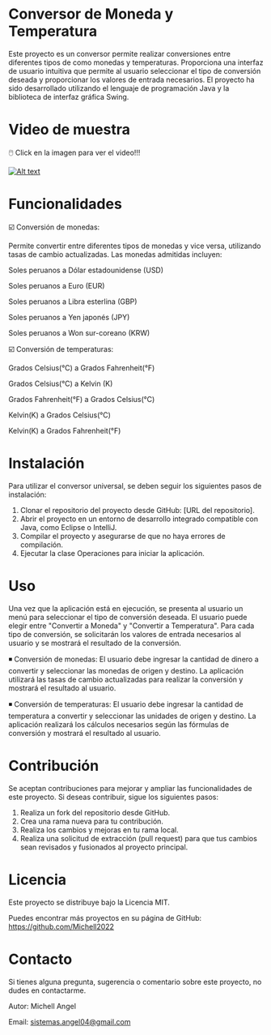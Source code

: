 # Conversor de Moneda y Temperatura

Este proyecto es un conversor permite realizar conversiones entre diferentes tipos de como monedas y temperaturas. Proporciona una interfaz de usuario intuitiva que permite al usuario seleccionar el tipo de conversión deseada y proporcionar los valores de entrada necesarios. El proyecto ha sido desarrollado utilizando el lenguaje de programación Java y la biblioteca de interfaz gráfica Swing.

# Video de muestra

🖱️ Click en la imagen para ver el video!!!

[![Alt text](https://img.youtube.com/vi/hCaVNZxKCuM/0.jpg)](https://www.youtube.com/watch?v=hCaVNZxKCuM)

# Funcionalidades

☑️ Conversión de monedas:

Permite convertir entre diferentes tipos de monedas y vice versa, utilizando tasas de cambio actualizadas. Las monedas admitidas incluyen: 

Soles peruanos  a  Dólar estadounidense (USD)

Soles peruanos  a  Euro (EUR)

Soles peruanos  a  Libra esterlina (GBP)

Soles peruanos  a  Yen japonés (JPY)

Soles peruanos  a  Won sur-coreano (KRW)

☑️ Conversión de temperaturas:

Grados Celsius(°C)  a  Grados Fahrenheit(°F)

Grados Celsius(°C)  a  Kelvin (K)

Grados Fahrenheit(°F)  a  Grados Celsius(°C)

Kelvin(K)  a  Grados Celsius(°C) 

Kelvin(K)  a  Grados Fahrenheit(°F)

# Instalación

Para utilizar el conversor universal, se deben seguir los siguientes pasos de instalación:
1.  Clonar el repositorio del proyecto desde GitHub: [URL del repositorio].
2.  Abrir el proyecto en un entorno de desarrollo integrado compatible con Java, como Eclipse o IntelliJ.
3.  Compilar el proyecto y asegurarse de que no haya errores de compilación.
4.  Ejecutar la clase Operaciones para iniciar la aplicación.

# Uso

Una vez que la aplicación está en ejecución, se presenta al usuario un menú para seleccionar el tipo de conversión deseada. El usuario puede elegir entre "Convertir a Moneda" y "Convertir a Temperatura". Para cada tipo de conversión, se solicitarán los valores de entrada necesarios al usuario y se mostrará el resultado de la conversión.

◾  Conversión de monedas: El usuario debe ingresar la cantidad de dinero a convertir y seleccionar las monedas de origen y destino. La aplicación utilizará las tasas de cambio actualizadas para realizar la conversión y mostrará el resultado al usuario.

◾  Conversión de temperaturas: El usuario debe ingresar la cantidad de temperatura a convertir y seleccionar las unidades de origen y destino. La aplicación realizará los cálculos necesarios según las fórmulas de conversión y mostrará el resultado al usuario.

# Contribución

Se aceptan contribuciones para mejorar y ampliar las funcionalidades de este proyecto. Si deseas contribuir, sigue los siguientes pasos:
1.  Realiza un fork del repositorio desde GitHub.
2.  Crea una rama nueva para tu contribución.
3.  Realiza los cambios y mejoras en tu rama local.
4.  Realiza una solicitud de extracción (pull request) para que tus cambios sean revisados y fusionados al proyecto principal.

# Licencia

Este proyecto se distribuye bajo la Licencia MIT.

Puedes encontrar más proyectos en su página de GitHub: https://github.com/Michell2022

# Contacto

Si tienes alguna pregunta, sugerencia o comentario sobre este proyecto, no dudes en contactarme.

Autor: Michell Angel

Email: sistemas.angel04@gmail.com

